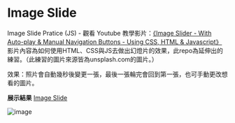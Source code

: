 # Image Slide
 Image Slide Pratice (JS) - 觀看 Youtube 教學影片：[《Image Slider - With Auto-play & Manual Navigation Buttons - Using CSS, HTML & Javascript》](https://www.youtube.com/watch?v=0wvrlOyGlq0) 影片內容為如何使用HTML、CSS與JS去做出幻燈片的效果，此repo為延伸出的練習。（此練習的圖片來源皆為unsplash.com的圖片。）
 
 效果：照片會自動幾秒後變更一張，最後一張輪完會回到第一張，也可手動更改想看的圖片。  
 
 **展示結果** 
 [Image Slide](https://alice-nor.github.io/front-endPratice/01-Image-Slide/slide.html)

 ![image](https://github.com/Alice-nor/front-endPratice/blob/main/01-Image-Slide/repoImage.jpg)
